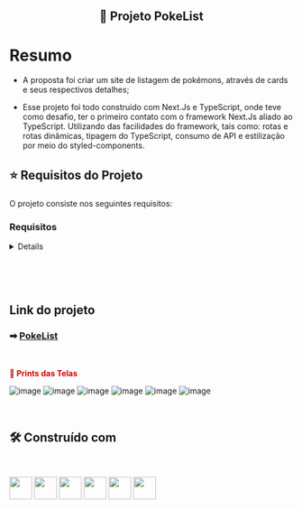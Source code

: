 <h2 align="center">
    <br>
    <p align="center" style="font-weight: bold;"> 🚀 Projeto PokeList
<p>
</h2>

<h1>Resumo</h1>

- A proposta foi criar um site de listagem de pokémons, através de cards e seus respectivos detalhes;
 
- Esse projeto foi todo construido com Next.Js e TypeScript, onde teve como desafio, ter o primeiro contato com o framework Next.Js aliado ao TypeScript. Utilizando das facilidades do framework, tais como: rotas e rotas dinâmicas, tipagem do TypeScript, consumo de API e estilização por meio do styled-components.

<h2>
    <p style="font-weight: bold;">⭐ Requisitos do Projeto</p>
</h2>

O projeto consiste nos seguintes requisitos:

### Requisitos
<details> 

- Renderizar os pokémons em cards

- Requisições da API

- Detalhes pela rota dinâmica do Next

- Estilização por meio do styled-components
</details>
<br/>


<h2>
    <br>
    <p style="font-weight: bold;"> Link do projeto</p>
</h2>

 ### ➡  [PokeList](http://locallhost)

 <br>
    <p style="color: #D30404; font-weight: bold;"> 📸 Prints das Telas</p>
</h2>

![image](https://user-images.githubusercontent.com/96210622/209735628-aa228962-a34d-4160-bbbc-7e10c08dca84.png)
![image](https://user-images.githubusercontent.com/96210622/209735647-4cc24cd9-223e-493d-a9f9-1d692c930a51.png)
![image](https://user-images.githubusercontent.com/96210622/209735666-cfca2ccf-78bb-4cdb-9fd4-33748fd8682c.png)
![image](https://user-images.githubusercontent.com/96210622/209735723-987ae0c3-9618-4531-b72d-352c4a0807c2.png)
![image](https://user-images.githubusercontent.com/96210622/209735747-8335667c-9759-4459-b227-6ff70837c648.png)
![image](https://user-images.githubusercontent.com/96210622/209735767-12d532b4-af49-4922-9d7d-70687450db1c.png)

<br>

## 🛠️ Construído com
<br>
<p>
<img witdh="40px" height="40px" src="https://raw.githubusercontent.com/styled-components/brand/master/styled-components.png">
<img witdh="40px" height="40px" src="https://th.bing.com/th/id/OIP.RPBz-RMqBFmBnq5q-ls4BwAAAA?pid=ImgDet&rs=1">
<img witdh="40px" height="40px" src="https://cdn-icons-png.flaticon.com/512/5968/5968381.png">
<img witdh="40px" height="40px" src="https://user-images.githubusercontent.com/98292838/163856370-844eb1b7-11f6-48cd-abec-21c1da4b38b4.png">
<img witdh="40px" height="40px" src="https://user-images.githubusercontent.com/98292838/163856432-c20873d2-9b31-412e-92e9-a1f6c609b40c.png">
<img witdh="40px" height="40px" src="https://user-images.githubusercontent.com/98292838/163856484-18282144-9061-42ee-9691-66c6454b362f.png">

</p>

<h2>
    <br>

